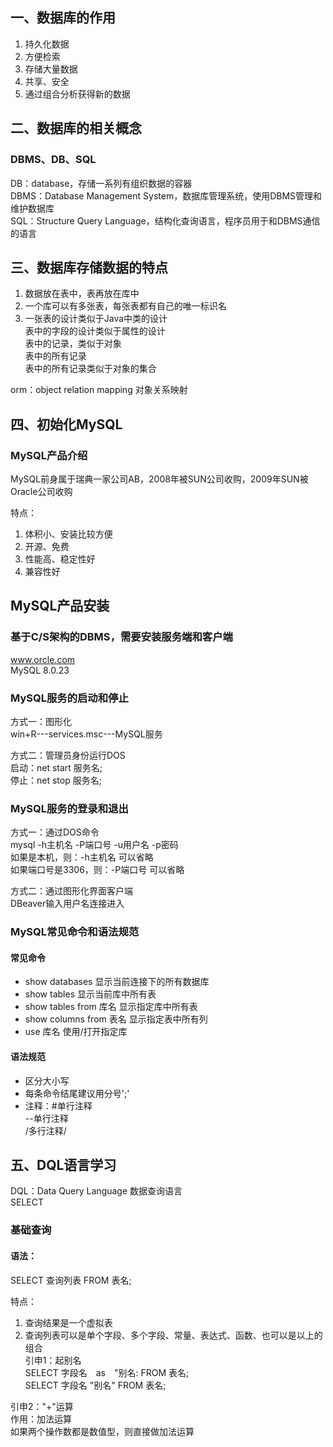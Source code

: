 ##  一、数据库的作用
1. 持久化数据
2. 方便检索
3. 存储大量数据
4. 共享、安全
5. 通过组合分析获得新的数据

## 二、数据库的相关概念
### DBMS、DB、SQL
DB：database，存储一系列有组织数据的容器    
DBMS：Database Management System，数据库管理系统，使用DBMS管理和维护数据库   
SQL：Structure Query Language，结构化查询语言，程序员用于和DBMS通信的语言  

## 三、数据库存储数据的特点
1. 数据放在表中，表再放在库中  
2. 一个库可以有多张表，每张表都有自己的唯一标识名  
3. 一张表的设计类似于Java中类的设计  
   表中的字段的设计类似于属性的设计  
   表中的记录，类似于对象  
   表中的所有记录  
   表中的所有记录类似于对象的集合  

orm：object relation mapping 对象关系映射

## 四、初始化MySQL
### MySQL产品介绍
MySQL前身属于瑞典一家公司AB，2008年被SUN公司收购，2009年SUN被Oracle公司收购

特点：  
1. 体积小、安装比较方便  
2. 开源、免费   
3. 性能高、稳定性好  
4. 兼容性好  

## MySQL产品安装
### 基于C/S架构的DBMS，需要安装服务端和客户端
www.orcle.com  
MySQL 8.0.23
### MySQL服务的启动和停止
方式一：图形化  
win+R---services.msc---MySQL服务   

方式二：管理员身份运行DOS  
启动：net start 服务名;  
停止：net stop 服务名;  

### MySQL服务的登录和退出
方式一：通过DOS命令  
mysql -h主机名 -P端口号 -u用户名 -p密码  
如果是本机，则：-h主机名   可以省略  
如果端口号是3306，则：-P端口号  可以省略  

方式二：通过图形化界面客户端  
DBeaver输入用户名连接进入  

### MySQL常见命令和语法规范
#### 常见命令
+ show databases 显示当前连接下的所有数据库
+ show tables   显示当前库中所有表
+ show tables from 库名   显示指定库中所有表
+ show columns from 表名  显示指定表中所有列
+ use 库名    使用/打开指定库

#### 语法规范
+ 区分大小写  
+ 每条命令结尾建议用分号';'  
+ 注释：#单行注释   
  --单行注释  
  /多行注释/  
  
## 五、DQL语言学习
DQL：Data Query Language 数据查询语言  
SELECT

### 基础查询
#### 语法：
SELECT 查询列表 FROM 表名;

特点：  
1. 查询结果是一个虚拟表   
2. 查询列表可以是单个字段、多个字段、常量、表达式、函数、也可以是以上的组合  
引申1：起别名  
   SELECT 字段名　as　"别名: FROM 表名;  
   SELECT 字段名 "别名" FROM 表名;  

引申2："+"运算   
    作用：加法运算  
    如果两个操作数都是数值型，则直接做加法运算  
    

   

    



     
